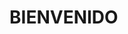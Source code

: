 <!DOCTYPE html>
<html>
  <head>
  </head>
  <body>
    <h1>BIENVENIDO<h1>
      </body>
      </html>
